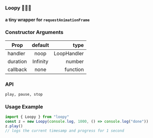 ### Loopy 🔁🔁🔁

#### a tiny wrapper for `requestAnimationFrame`

### Constructor Arguments

| Prop     | default  |        type |
| -------- | :------: | ----------: |
| handler  |   noop   | LoopHandler |
| duration | Infinity |      number |
| callback |   none   |    function |

### API

    play, pause, stop

### Usage Example

```typescript
import { Loopy } from "loopy"
const z = new Loopy(console.log, 1000, () => console.log("done"))
z.play()
// logs the current timesamp and progress for 1 second
```
